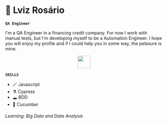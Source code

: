 # 🦇 Lviz Rosário

**`QA Engineer`**

<p>I'm a QA Engineer in a financing credit company. For now I work with manual tests, but I'm developing myself to be a Automation Engineer. I hope you will enjoy my profile and if I could help you in some way, the pelasure is mine.</p>


<p align="center" width="100%">
    <img src="https://media1.giphy.com/media/3o7WTL4qQCbbLLV2Pm/giphy.gif?cid=ecf05e47cy7wto542a2avvapz5uyjh7t0sgxy7y4gdahny80&rid=giphy.gif&ct=g" width="40" height="40"/>
</p>


**`SKILLS`**

<ul>
  <li>🪄 Javascript</li>
  <li>⚗️ Cypress</li>
  <li>🕳️ BDD</li>
  <li>📃 Cucumber</li>
</ul>


<h6>
Learning: Big Data and Data Analysis
</h6>
